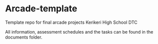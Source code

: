 # Arcade-template

Template repo for final arcade projects Kerikeri High School DTC

All information, assessment schedules and the tasks can be found in the documents folder. 